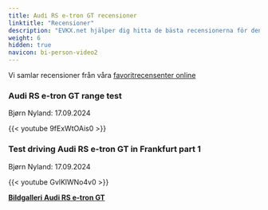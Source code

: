 ```yaml
---
title: Audi RS e-tron GT recensioner
linktitle: "Recensioner"
description: "EVKX.net hjälper dig hitta de bästa recensionerna för denna modell."
weight: 6
hidden: true
navicon: bi-person-video2
---
```

Vi samlar recensioner från våra [favoritrecensenter online](../../../../../guides/evreviewers/)

<div class="container text-center shadow p-2 pe-4 mb-5 bg-body-tertiary rounded border">
<h3>Audi RS e-tron GT range test</h3>
<p>Bjørn Nyland: 17.09.2024</p>

{{< youtube 9fExWtOAis0 >}}

</div>
<div class="container text-center shadow p-2 pe-4 mb-5 bg-body-tertiary rounded border">
<h3>Test driving Audi RS e-tron GT in Frankfurt part 1</h3>
<p>Bjørn Nyland: 17.09.2024</p>

{{< youtube GvlKlWNo4v0 >}}

</div>
<div class="mt-3 mb-3">
<a href="../gallery/" class="text-decoration-none text-black">
<strong><i class="bi-arrow-left"></i>Bildgalleri  </strong>
</a>
<a href="../" class="text-decoration-none text-black float-end">
<strong>Audi RS e-tron GT <i class="bi-arrow-right"></i></strong>
</a>
</div>
